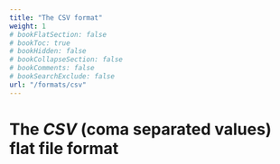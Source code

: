 ```yaml
---
title: "The CSV format"
weight: 1
# bookFlatSection: false
# bookToc: true
# bookHidden: false
# bookCollapseSection: false
# bookComments: false
# bookSearchExclude: false
url: "/formats/csv"
---
```


# The *CSV* (coma separated values) flat file format

